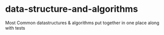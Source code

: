 # data-structure-and-algorithms
Most Common datastructures &amp; algorithms put together in one place along with tests 
